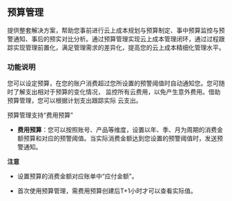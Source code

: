 ## **预算管理**

提供整套解决方案，帮助您事前进行云上成本规划与预算制定、事中预算监控与预警通知、事后的预实对比分析。通过预算管理实现云上成本管理闭环，通过过程跟踪实现管理前置化，满足管理需求的差异化，提高您的云上成本精细化管理水平。
### 功能说明

您可以设定预算，在您的账户消费超过您所设置的预警阈值时自动通知您。您可随时了解支出相对于预算的变化情况， 监控所有云费用，以免产生意外费用。借助预算管理，您可以根据计划支出跟踪实际 云支出。

预算管理支持“费用预算”

- **费用预算**：您可以按照账号、产品等维度，设置以年、季、月为周期的消费金额预算和对应的预警阈值。当实际消费金额达到您设置的预警阈值时，发送预警通知。

**注意**

- 设置预算的消费金额对应账单中“应付金额”。

- 首次使用预算管理，需费用预算创建后T+1小时才可以查看实际值。
